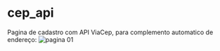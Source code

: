 # cep_api
Pagina de cadastro com API ViaCep, para complemento automatico de endereço:
![pagina 01](https://user-images.githubusercontent.com/67709853/162793167-7fc20c02-f79f-4114-bc6c-64c0eb7dc3a1.GIF)

